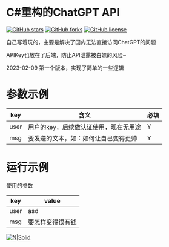 # C#重构的ChatGPT API


[![GitHub stars](https://img.shields.io/github/stars/XiaozhongMiao/ChatGPTApi-CSharp.svg)](https://github.com/XiaozhongMiao/ChatGPTApi-CSharp/stargazers)
[![GitHub forks](https://img.shields.io/github/forks/XiaozhongMiao/ChatGPTApi-CSharp.svg)](https://github.com/XiaozhongMiao/ChatGPTApi-CSharp/network)
[![GitHub license](https://img.shields.io/github/license/XiaozhongMiao/ChatGPTApi-CSharp.svg)](https://github.com/XiaozhongMiao/ChatGPTApi-CSharp/blob/master/LICENSE)


自己写着玩的，主要是解决了国内无法直接访问ChatGPT的问题

APIKey也放在了后端，防止API泄露被白嫖的风险~

2023-02-09 第一个版本，实现了简单的一些逻辑

# 参数示例

| key    | 含义                                         |必填   |
| --------| -------------------------------------------|-----|
| user    | 用户的key，后续做认证使用，现在无用途         |   Y  |
| msg     | 要发送的文本，如：如何让自己变得更帅          |   Y  |

# 运行示例

使用的参数

| key    | value                                         |
| --------| -------------------------------------------|
| user    | asd                                        |
| msg     | 要怎样变得很有钱                            |

[![N|Solid](https://static.kkws.vip/github/chatgpt/demo.jpg)](https://github.com/XiaozhongMiao/ChatGPTApi-CSharp)

